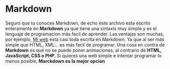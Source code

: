 # Markdown
Seguro que tu conoces Markdown, de echo este archivo esta escrito enteramente en **Markdown** ya que tiene una sintaxis muy simple y es el lenguaje de programacion más facil de aprender.
Las ventajas son muchas, por ejemplo, [Mi web](https://s3rgi09.github.io/) esta casi toda escrita en Markdown. Ya que al ser más simple que HTML, XML...
es más facil de programar. Una cosa en contra de **Markdown** es qué no se puede poner animaciones, al contrario de **HTML, JavaScript, CSS o PHP.**
Si quieres una web simple e intentar programar lo menos posible, **Marckdown es la mejor opcion**
